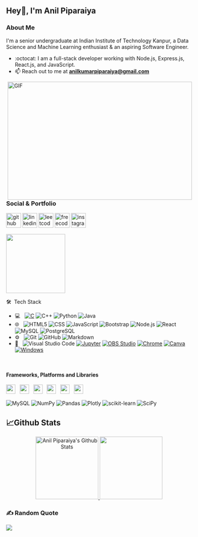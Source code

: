 ## Hey👋, I'm Anil Piparaiya 

<h3>About Me</h3>

I'm a senior undergraduate at Indian Institute of Technology Kanpur, a Data Science and Machine Learning enthusiast & an aspiring Software Engineer.
<!-- Being a self-taught programmer and philomath, my interests lie in web development and mathematics. -->
<!-- <a href="https://www.linkedin.com/in/anilpiparaiya/" target="_blank"><img src="https://cdn2.iconfinder.com/data/icons/social-media-2199/64/social_media_isometric_14-linkedin-512.png" height="120px" width="120px" alt="Twitter" align="right"></a> -->
<!-- - 🔭 I’m currently working on Online Secure Transaction Application    -->
- :octocat: I am a full-stack developer working with Node.js, Express.js, React.js, and JavaScript.
- 📫 Reach out to me at **anilkumarpiparaiya@gmail.com**
<!--- 🌱 I’m Interested in Data Science and Machine Learning. Recent focus on full stack Software Development.-->
<!-- 👩‍💻 I am always open to collaborating on projects and innovative ideas.-->

<!-- - ⚡ Fun fact: I'm an Introvert  -->


<!-- Skills:   HTML5 / CSS3 / JS / TS / REACT / REDUX / NodeJS / NextJS -->
<!-- <br />
<br /> -->
<!-- <div>	
  <img
    src="https://cdn.jsdelivr.net/gh/devicons/devicon@latest/icons/html5/html5-plain.svg"
    width="60px"
  />&nbsp;&nbsp;&nbsp;&nbsp;&nbsp;
  <img
    src="https://cdn.jsdelivr.net/gh/devicons/devicon@latest/icons/css3/css3-plain.svg"
    width="60px"
    />&nbsp;&nbsp;&nbsp;&nbsp;&nbsp;
  <img
    src="https://cdn.jsdelivr.net/gh/devicons/devicon@latest/icons/javascript/javascript-plain.svg"
    width="60px"
  />&nbsp;&nbsp;&nbsp;&nbsp;&nbsp;
  <img
    src="https://cdn.jsdelivr.net/gh/devicons/devicon@latest/icons/typescript/typescript-plain.svg"
    width="60px"
  />&nbsp;&nbsp;&nbsp;&nbsp;&nbsp;
  <img
    src="https://cdn.jsdelivr.net/gh/devicons/devicon@latest/icons/react/react-original.svg"
    width="60px"
  />&nbsp;&nbsp;&nbsp;&nbsp;&nbsp;
  <img
    src="https://cdn.jsdelivr.net/gh/devicons/devicon@latest/icons/redux/redux-original.svg"
    width="60px"
  /> -->
<!--   <br />
  <br /> -->
<!-- </div> -->

<!-- <div align="center"> -->







<!-- ### 🔗 Connect with me: -->
<!-- style=flat-square& -->
<!-- [![Gmail Badge](https://img.shields.io/badge/-anilkumarpiparaiya-D14836?logo=Gmail&logoColor=white&link=mailto:anilkumarpiparaiya@gmail.com)](mailto:anilkumarpiparaiya@gmail.com)
[![Linkedin Badge](https://img.shields.io/badge/-Anil%20Piparaiya-blue?logo=Linkedin&logoColor=white&link=)](https://www.linkedin.com/in/anilpiparaiya/)
[![Instagram Badge](https://img.shields.io/badge/-anilpiparaiya-ac28a3?logo=instagram&logoColor=white&link=https://instagram.com/anilpiparaiya/)](https://www.instagram.com/anilpiparaiya/?hl=en)
-->

<img align="right" alt="GIF" src="https://github.com/abhisheknaiidu/abhisheknaiidu/blob/master/code.gif?raw=true" width="500" height="320" />



<h3>Social & Portfolio</h3>

[<img src='https://cdn.jsdelivr.net/npm/simple-icons@3.0.1/icons/github.svg' alt='github' height='40'>](https://github.com/anilpiparaiya)
[<img src='https://cdn.jsdelivr.net/npm/simple-icons@3.0.1/icons/linkedin.svg' alt='linkedin' height='40'>](https://www.linkedin.com/in/anilpiparaiya/) 
[<img src='https://cdn.jsdelivr.net/npm/simple-icons@3.0.1/icons/leetcode.svg' alt='leetcode' height='40'>](https://leetcode.com/anilpiparaiya/) 
[<img src='https://cdn.jsdelivr.net/npm/simple-icons@3.0.1/icons/freecodecamp.svg' alt='freecodecamp' height='40'>](https://www.freecodecamp.org/anilpiparaiya) 
[<img src='https://cdn.jsdelivr.net/npm/simple-icons@3.0.1/icons/instagram.svg' alt='instagram' height='40'>](https://www.instagram.com/anilpiparaiya/) 
<!-- [<img src='https://cdn.jsdelivr.net/npm/simple-icons@3.0.1/icons/codeforces.svg' alt='codeforces' height='40'>](https://codeforces.com/profile/anilpiparaiya)  -->
<!-- [<img src='https://cdn.jsdelivr.net/npm/simple-icons@3.0.1/icons/hackerrank.svg' alt='hackerrank' height='40'>]( https://www.hackerrank.com/anilpiparaiya) -->
<!-- [<img src='https://cdn.jsdelivr.net/npm/simple-icons@3.0.1/icons/codesandbox.svg' alt='codesandbox' height='40'>](https://codesandbox.io/u/anilpiparaiya)  -->

<!--
<a href="https://www.linkedin.com/in/anilpiparaiya/" target="_blank"><img src="https://cdn2.iconfinder.com/data/icons/social-media-2199/64/social_media_isometric_14-linkedin-512.png" height="120px" width="120px" alt="LinkedIn" align="left"></a>
-->


<img align="center" src="https://octodex.github.com/images/daftpunktocat-thomas.gif" height="160px" width="160px">


🛠 &nbsp;Tech Stack</h3>



- 💻 &nbsp;
  [![C](https://img.shields.io/badge/c-%2300599C.svg?logo=c%2B%2B&logoColor=white)](#)
  ![C++](https://img.shields.io/badge/-C++-333333?style=flat&logo=C%2B%2B&logoColor=00599C)
  ![Python](https://img.shields.io/badge/-Python-333333?style=flat&logo=python)
  ![Java](https://img.shields.io/badge/-Java-333333?style=flat&logo=Java&logoColor=007396)
- 🌐 &nbsp;
  ![HTML5](https://img.shields.io/badge/-HTML5-333333?style=flat&logo=HTML5)
  ![CSS](https://img.shields.io/badge/-CSS-333333?style=flat&logo=CSS3&logoColor=1572B6)
  ![JavaScript](https://img.shields.io/badge/-JavaScript-333333?style=flat&logo=javascript)
  ![Bootstrap](https://img.shields.io/badge/-Bootstrap-333333?style=flat&logo=bootstrap&logoColor=563D7C)
  ![Node.js](https://img.shields.io/badge/-Node.js-333333?style=flat&logo=node.js)
  ![React](https://img.shields.io/badge/-React-333333?style=flat&logo=react)
  ![MySQL](https://img.shields.io/badge/-MySQL-333333?style=flat&logo=mysql)
  ![PostgreSQL](https://img.shields.io/badge/-PostgreSQL-333333?style=flat&logo=postgresql)
  <!---![Rails](https://img.shields.io/badge/-Rails-333333?style=flat&logo=ruby)--->
- ⚙️ &nbsp;
  ![Git](https://img.shields.io/badge/-Git-333333?style=flat&logo=git)
  ![GitHub](https://img.shields.io/badge/-GitHub-333333?style=flat&logo=github)
  ![Markdown](https://img.shields.io/badge/-Markdown-333333?style=flat&logo=markdown) 
- 🔧 &nbsp;
  ![Visual Studio Code](https://img.shields.io/badge/-Visual%20Studio%20Code-333333?style=flat&logo=visual-studio-code&logoColor=007ACC)
  <a href="#"><img alt="Jupyter" src="https://img.shields.io/badge/Jupyter-F37626.svg?logo=Jupyter&logoColor=white"></a>
  <a href="#"><img alt="OBS Studio" src="https://img.shields.io/badge/-OBS%20Studio-302E31?logo=obs-studio&logoColor=white"></a>
  <a href="#"><img alt="Chrome" src="https://img.shields.io/badge/-Chrome-4a8af4?logo=google%20chrome&logoColor=white"></a>
  <a href="#"><img alt="Canva" src="https://img.shields.io/badge/Canva-%2300C4CC.svg?logo=Canva&logoColor=white"></a> 
  <a href="#"><img alt="Windows" src="https://img.shields.io/badge/Windows-0078D6?logo=windows&logoColor=white"></a>
<br/>

#### **Frameworks, Platforms and Libraries**
<img height=25 src="https://img.shields.io/badge/node.js-6DA55F?style=for-the-badge&logo=node.js&logoColor=white">&nbsp;&nbsp;
<img height=25 src="https://img.shields.io/badge/express.js-%23404d59.svg?style=for-the-badge&logo=express&logoColor=%2361DAFB">&nbsp;&nbsp;
<img height=25 src="https://img.shields.io/badge/MongoDB-%234ea94b.svg?style=for-the-badge&logo=mongodb&logoColor=white">&nbsp;&nbsp;
<img height=25 src="https://img.shields.io/badge/react-%2320232a.svg?style=for-the-badge&logo=react&logoColor=%2361DAFB">&nbsp;&nbsp;
<img height=25 src="https://img.shields.io/badge/bootstrap-%23404d59.svg?style=for-the-badge&logo=bootstrap&logoColor=%2361DAFB">&nbsp;&nbsp;
<img height=25 src="https://img.shields.io/badge/sass-%23404d59.svg?style=for-the-badge&logo=sass&logoColor=%2361DAFB">&nbsp;&nbsp;

![MySQL](https://img.shields.io/badge/mysql-%2300f.svg?style=for-the-badge&logo=mysql&logoColor=white) ![NumPy](https://img.shields.io/badge/numpy-%23013243.svg?style=for-the-badge&logo=numpy&logoColor=white) ![Pandas](https://img.shields.io/badge/pandas-%23150458.svg?style=for-the-badge&logo=pandas&logoColor=white) ![Plotly](https://img.shields.io/badge/Plotly-%233F4F75.svg?style=for-the-badge&logo=plotly&logoColor=white) ![scikit-learn](https://img.shields.io/badge/scikit--learn-%23F7931E.svg?style=for-the-badge&logo=scikit-learn&logoColor=white) ![SciPy](https://img.shields.io/badge/SciPy-%230C55A5.svg?style=for-the-badge&logo=scipy&logoColor=%white)




<!--
#### **DevOps & Cloud Tools**
<img height=25 src="https://img.shields.io/badge/-Git-black?style=for-the-badge&logo=git&logoColor=white">&nbsp;&nbsp;
<img height=25 src="https://img.shields.io/badge/heroku-%23430098.svg?style=for-the-badge&logo=heroku&logoColor=white">&nbsp;&nbsp;
<img height=25 src="https://img.shields.io/badge/Google%20Cloud-black?style=for-the-badge&logo=google-cloud&logoColor=white">&nbsp;&nbsp;

-->

<!--
## Interests

- Interested in C++, JavaScript & Python. Recent focus on full stack Software Development.
- Data Science and Machine Learning.

-->

## 📈Github Stats
<p align="center">
<a href="https://github.com/anilpiparaiya">
  <img alt="Anil Piparaiya's Github Stats" height="170em" src="https://github-readme-stats-eight-theta.vercel.app/api?username=anilpiparaiya&show_icons=true&theme=algolia&include_all_commits=true&count_private=true"/>
  <img height="170em" src="https://github-readme-stats-eight-theta.vercel.app/api/top-langs/?username=anilpiparaiya&layout=compact&langs_count=8&theme=algolia"/>
</a>
</p>


### ✍️ Random Quote
![](https://quotes-github-readme.vercel.app/api?type=horizontal&theme=radical)

<!---


<p align="center"><b>Visitor's Count</b></p>
<p align="center"><img src="https://profile-counter.glitch.me/anilpiparaiya/count.svg" alt="visitor badge"/></p>
 --->


<!-- 
<p align="center">
    <img
        height="180em"
	 width="400em"
        src="https://github-readme-stats.vercel.app/api?username=anilpiparaiya&show_icons=true&hide_border=true&theme=tokyonight"
    />
    <img
        height="180em"
	width="400em"
        src="https://github-readme-stats.vercel.app/api/top-langs/?username=anilpiparaiya&show_icons=true&hide_border=true&layout=compact&langs_count=8&theme=tokyonight"
    />
</p>
 -->
<!-- <p align="center"> 
	<a href="https://github.com/anilpiparaiya"><img src="https://komarev.com/ghpvc/?username=anilpiparaiya" alt="anil piparaiya"/></a>
	<a href="https://github.com/anilpiparaiya?tab=repositories"><img src="https://badges.pufler.dev/repos/anilpiparaiya" alt="anil piparaiya" /> </a>
	<img src="https://img.shields.io/github/stars/anilpiparaiya?label=Stars" alt="Total Stars">
</p> -->
<!-- 

![GitHub Activity Graph](https://activity-graph.herokuapp.com/graph?username=anilpiparaiya)  

![GitHub metrics](https://metrics.lecoq.io/anilpiparaiya)  

![GitHub streak stats](https://github-readme-streak-stats.herokuapp.com/?user=anilpiparaiya)  

![Profile views](https://gpvc.arturio.dev/anilpiparaiya)  
 -->
